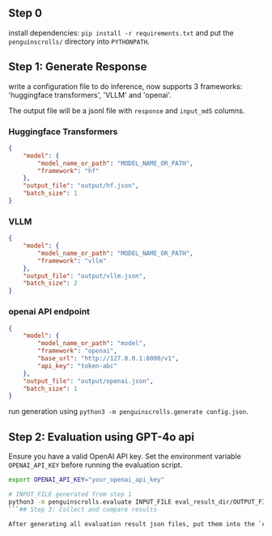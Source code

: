 ## Step 0

install dependencies: `pip install -r requirements.txt` and put the `penguinscrolls/` directory into `PYTHONPATH`.

## Step 1: Generate Response

write a configuration file to do inference, now supports 3 frameworks: 'huggingface transformers', 'VLLM' and 'openai'.

The output file will be a jsonl file with `response` and `input_md5` columns.

### Huggingface Transformers

```json
{
    "model": {
        "model_name_or_path": "MODEL_NAME_OR_PATH",
        "framework": "hf"
    },
    "output_file": "output/hf.json",
    "batch_size": 1
}
```

### VLLM

```json
{
    "model": {
        "model_name_or_path": "MODEL_NAME_OR_PATH",
        "framework": "vllm"
    },
    "output_file": "output/vllm.json",
    "batch_size": 2
}
```

### openai API endpoint

```json
{
    "model": {
        "model_name_or_path": "model",
        "framework": "openai",
        "base_url": "http://127.0.0.1:8000/v1",
        "api_key": "token-abc"
    },
    "output_file": "output/openai.json",
    "batch_size": 1
}
```

run generation using `python3 -m penguinscrolls.generate config.json`.

## Step 2: Evaluation using GPT-4o api

Ensure you have a valid OpenAI API key.  Set the environment variable `OPENAI_API_KEY` before running the evaluation script.

```bash
export OPENAI_API_KEY="your_openai_api_key"

# INPUT_FILE generated from step 1
python3 -m penguinscrolls.evaluate INPUT_FILE eval_result_dir/OUTPUT_FILE --concurrency 1
```## Step 3: Collect and compare results

After generating all evaluation result json files, put them into the `eval_result_dir/` directory.  Name them as `model_1.json`, `model_2.json`, etc. Then run this notebook [notebook](./notebook/collect_eval_result.ipynb) to see metrics.


